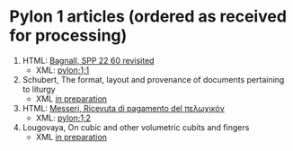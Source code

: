 # Pylon 1 articles (ordered as received for processing)

1. HTML: [Bagnall, SPP 22 60 revisited](https://digi.ub.uni-heidelberg.de/editionService/viewer/text/p3test/SPP_22-60_revisited_ra_work_prep#ref)
    - XML: [pylon;1;1](https://github.com/jcowey/P3/blob/master/pylon/pylon1bagnall/bagnall_spp22_60.xml)
2. Schubert, The format, layout and provenance of documents pertaining to liturgy
    - XML [in preparation](https://github.com/jcowey/P3/blob/master/pylon/pylon1schubert/schubert_liturgy_geography.xml)
4. HTML: [Messeri, Ricevuta di pagamento del πελωχικόν](https://digi.ub.uni-heidelberg.de/editionService/viewer/text/p3test/messeri_plond2_182a) 
    - XML: [pylon;1;2](https://github.com/jcowey/P3/blob/master/pylon/pylon1messeri/messeri_plond2_182a.xml)
5. Lougovaya, On cubic and other volumetric cubits and fingers
    - XML [in preparation](https://github.com/jcowey/P3/blob/master/pylon/pylon1lougovaya/lougovaya_pharris1_50.xml)
